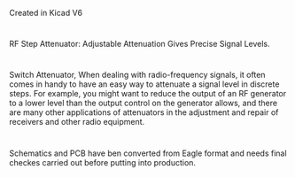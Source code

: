 Created in Kicad V6
#
RF Step Attenuator: Adjustable Attenuation Gives Precise Signal Levels.
#
Switch Attenuator, 
When dealing with radio-frequency signals, it often comes in handy to have an easy way to attenuate a signal level in discrete steps. For example, you might want to reduce the output of an RF generator to a lower level than the output control on the generator allows, and there are many other applications of attenuators in the adjustment and repair of receivers and other radio equipment.
#
Schematics and PCB have ben converted from Eagle format and needs final checkes carried out before putting into production.
